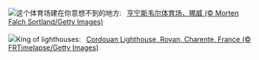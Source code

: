 ![](https://www.bing.com/th?id=OHR.FootballField_ZH-CN6439594719_UHD.jpg&w=1000)这个体育场建在你意想不到的地方:&nbsp;&ensp;[亨宁斯韦尔体育场，挪威 (© Morten Falch Sortland/Getty Images)](https://www.bing.com/th?id=OHR.FootballField_ZH-CN6439594719_UHD.jpg)
<br><br/>
![](https://www.bing.com/th?id=OHR.CordouanLighthouse_EN-US1179388866_UHD.jpg&w=1000)King of lighthouses:&nbsp;&ensp;[Cordouan Lighthouse, Royan, Charente, France (© FRTimelapse/Getty Images)](https://www.bing.com/th?id=OHR.CordouanLighthouse_EN-US1179388866_UHD.jpg)
<br><br/>
